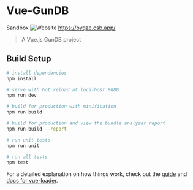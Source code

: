 # Vue-GunDB

Sandbox ![Website](https://img.shields.io/website?url=https%3A%2F%2Foyqze.csb.app%2F) https://oyqze.csb.app/

> A Vue.js GunDB project

## Build Setup

``` bash
# install dependencies
npm install

# serve with hot reload at localhost:8080
npm run dev

# build for production with minification
npm run build

# build for production and view the bundle analyzer report
npm run build --report

# run unit tests
npm run unit

# run all tests
npm test
```

For a detailed explanation on how things work, check out the [guide](http://vuejs-templates.github.io/webpack/) and [docs for vue-loader](http://vuejs.github.io/vue-loader).
